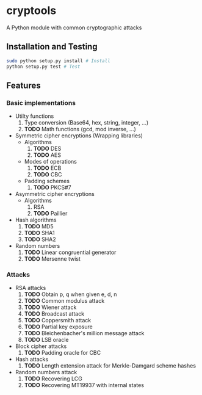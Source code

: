 cryptools
===

A Python module with common cryptographic attacks


## Installation and Testing

```bash
sudo python setup.py install # Install
python setup.py test # Test
```


## Features

### Basic implementations

* Utilty functions
    1. Type conversion (Base64, hex, string, integer, ...)
    2. **TODO** Math functions (gcd, mod inverse, ...)
* Symmetric cipher encryptions (Wrapping libraries)
    * Algorithms
        1. **TODO** DES
        2. **TODO** AES
    * Modes of operations
        1. **TODO** ECB
        2. **TODO** CBC
    * Padding schemes
        1. **TODO** PKCS#7
* Asymmetric cipher encryptions
    * Algorithms
        1. RSA
        2. **TODO** Paillier
* Hash algorithms
    1. **TODO** MD5
    2. **TODO** SHA1
    3. **TODO** SHA2
* Random numbers
    1. **TODO** Linear congruential generator
    2. **TODO** Mersenne twist

### Attacks

* RSA attacks
    1. **TODO** Obtain p, q when given e, d, n
    2. **TODO** Common modulus attack
    3. **TODO** Wiener attack
    4. **TODO** Broadcast attack
    5. **TODO** Coppersmith attack
    6. **TODO** Partial key exposure
    7. **TODO** Bleichenbacher's million message attack
    8. **TODO** LSB oracle
* Block cipher attacks
    1. **TODO** Padding oracle for CBC
* Hash attacks
    1. **TODO** Length extension attack for Merkle-Damgard scheme hashes
* Random numbers attack
    1. **TODO** Recovering LCG
    2. **TODO** Recovering MT19937 with internal states